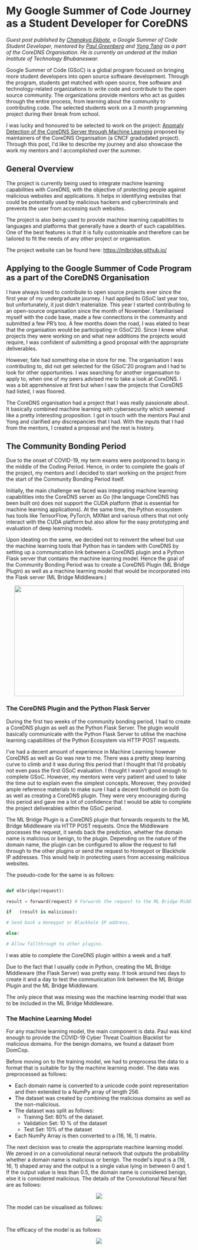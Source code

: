 # My Google Summer of Code Journey as a Student Developer for CoreDNS

*Guest post published by [Chanakya Ekbote](https://www.linkedin.com/in/chanakyaekbote/), a Google Summer of Code Student Developer, mentored by [Paul Greenberg](https://www.linkedin.com/in/greenpau/) and [Yong Tang](https://www.linkedin.com/in/yong-tang/) as a part of the CoreDNS Organisation. He is currently an underad at the Indian Institute of Technology Bhubaneswar.*

Google Summer of Code (GSoC) is a global program focused on bringing more student developers into open source software development. Through the program, students get matched with open source, free software and technology-related organizations to write code and contribute to the open source community. The organizations provide mentors who act as guides through the entire process, from learning about the community to contributing code. The selected students work on a 3 month programming project during their break from school. 

I was lucky and honoured to be selected to work on the project: [Anomaly Detection of the CoreDNS Server through Machine Learning](https://summerofcode.withgoogle.com/projects/#4806808834670592) proposed by maintainers of the CoreDNS Organisation (a CNCF gradudated project). Through this post, I'd like to describe my journey and also showcase the work my mentors and I accomplished over the summer.

## General Overview

The project is currently being used to integrate machine learning capabilities with CoreDNS, with the objective of protecting people against malicious websites and applications. It helps in identifying websites that could be potentially used by malicious hackers and cybercriminals and prevents the user from accessing such websites. 

The project is also being used to provide machine learning capabilities to languages and platforms that generally have a dearth of such capabilities. One of the best features is that it is fully customisable and therefore can be tailored to fit the needs of any other project or organisation. 

The project website can be found here: https://mlbridge.github.io/

## Applying to the Google Summer of Code Program as a part of the CoreDNS Organisation

I have always loved to contribute to open source projects ever since the first year of my undergraduate journey. I had applied to GSoC last year too, but unfortunately, it just didn’t materialize. This year I started contributing to an open-source organisation since the month of November. I familiarised myself with the code base, made a few connections in the community and submitted a few PR’s too. A few months down the road, I was elated to hear that the organisation would be participating in GSoC’20. Since I knew what projects they were working on and what new additions the projects would require, I was confident of submitting a good proposal with the appropriate deliverables. 

However, fate had something else in store for me. The organisation I was contributing to, did not get selected for the GSoC’20 program and I had to look for other opportunities. I was searching for another organisation to apply to, when one of my peers advised me to take a look at CoreDNS. I was a bit apprehensive at first but when I saw the projects that CoreDNS had listed, I was floored. 

The CoreDNS organisation had a project that I was really passionate about. It basically combined machine learning with cybersecurity which seemed like a pretty interesting proposition. I got in touch with the mentors Paul and Yong and clarified any discrepancies that I had. With the inputs that I had from the mentors, I created a proposal and the rest is history. 

## The Community Bonding Period

Due to the onset of COVID-19, my term exams were postponed to bang in the middle of the Coding Period. Hence, in order to complete the goals of the project, my mentors and I decided to start working on the project from the start of the Community Bonding Period itself. 

Initially, the main challenge we faced was integrating machine learning capabilities into the CoreDNS server as Go (the language CoreDNS has been built on) does not support the CUDA platform (that is essential for machine learning applications). At the same time, the Python ecosystem has tools like TensorFlow, PyTorch, MXNet and various others that not only interact with the CUDA platform but also allow for the easy prototyping and evaluation of deep learning models. 

Upon ideating on the same, we decided not to reinvent the wheel but use the machine learning tools that Python has in tandem with CoreDNS by setting up a communication link between a CoreDNS plugin and a Python Flask server that contains the machine learning model. Hence the goal of the Community Bonding Period was to create a CoreDNS Plugin (ML Bridge Plugin) as well as a machine learning model that would be incorporated into the Flask server (ML Bridge Middleware.) 

<p float="left" align = "center">
  <img src="https://github.com/cekbote/cncf-blog/blob/master/readme-assets/first_step.png" width="460" height="300"/>
</p> 

### The CoreDNS Plugin and the Python Flask Server

During the first two weeks of the community bonding period, I had to create a CoreDNS plugin as well as the Python Flask Server. The plugin would basically communicate with the Python Flask Server to utilise the machine learning capabilities of the Python Ecosystem via HTTP POST requests. 

I’ve had a decent amount of experience in Machine Learning however CoreDNS as well as Go was new to me. There was a pretty steep learning curve to climb and it was during this period that I thought that I’d probably not even pass the first GSoC evaluation. I thought I wasn’t good enough to complete GSoC. However, my mentors were very patient and used to take the time out to explain even the simplest concepts. Moreover, they provided ample reference materials to make sure I had a decent foothold on both Go as well as creating a CoreDNS plugin. They were very encouraging during this period and gave me a lot of confidence that I would be able to complete the project deliverables within the GSoC period. 

The ML Bridge Plugin is a CoreDNS plugin that forwards requests to the ML Bridge Middleware via HTTP POST requests. Once the Middleware processes the request, it sends back the prediction, whether the domain name is malicious or benign, to the plugin. Depending on the nature of the domain name, the plugin can be configured to allow the request to fall through to the other plugins or send the request to Honeypot or Blackhole IP addresses. This would help in protecting users from accessing malicious websites. 

The pseudo-code for the same is as follows:

```python

def mlbridge(request):

result = forward(request) # Forwards the request to the ML Bridge Middleware

if   (result is malicious):

# Send back a Honeypot or Blackhole IP address.

else:

# Allow fallthrough to other plugins.
```

I was able to complete the CoreDNS plugin within a week and a half.

Due to the fact that I usually code in Python, creating the ML Bridge Middleware (the Flask Server) was pretty easy. It took around two days to create it and a day to test the communication link between the ML Bridge Plugin and the ML Bridge Middleware. 

The only piece that was missing was the machine learning model that was to be included in the ML Bridge Middleware. 

### The Machine Learning Model

For any machine learning model, the main component is data. Paul was kind enough to provide the COVID-19 Cyber Threat Coalition Blacklist for malicious domains. For the benign domains, we found a dataset from DomCop.

Before moving on to the training model, we had to preprocess the data to a format that is suitable for by the machine learning model. The data was preprocessed as follows:

- Each domain name is converted to a unicode code point representation and then extended to a NumPy array of length 256.
- The dataset was created by combining the malicious domains as well as the non-malicious.
- The dataset was split as follows:
    - Training Set: 80% of the dataset.
    - Validation Set: 10 % of the dataset
    - Test Set: 10% of the dataset
- Each NumPy Array is then converted to a (16, 16, 1) matrix.

The next decision was to create the appropriate machine learning model. We zeroed in on a convolutional neural network that outputs the probability whether a domain name is malicious or benign. The model's input is a (16, 16, 1) shaped array and the output is a single value lying in between 0 and 1. If the output value is less than 0.5, the domain name is considered benign, else it is considered malicious. The details of the Convolutional Neural Net are as follows:

<p float="left" align = "center">
  <img src="https://github.com/cekbote/cncf-blog/blob/master/readme-assets/model_summary.png"/>
</p>

The model can be visualised as follows:

<p float="left" align = "center">
  <img src="https://github.com/cekbote/cncf-blog/blob/master/readme-assets/model_.png"/>
</p>

The efficacy of the model is as follows:

<p float="left" align = "center">
  <img src="https://github.com/cekbote/cncf-blog/blob/master/readme-assets/training_results.png"/>
</p>

